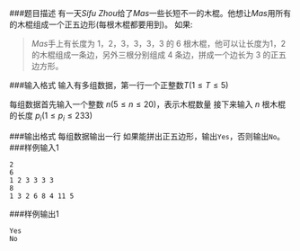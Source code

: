 ###题目描述
有一天$Sifu\ Zhou$给了$Mas$一些长短不一的木棍。他想让$Mas$用所有的木棍组成一个正五边形(每根木棍都要用到)。
如果:

>$Mas$手上有长度为 $1，2，3，3，3，3$ 的 $6$ 根木棍，他可以让长度为$1$，$2$的木棍组成一条边，另外三根分别组成 $4$ 条边，拼成一个边长为 $3$ 的正五边方形。

###输入格式
输入有多组数据，第一行一个正整数$T (1 \leq T \leq 5)$

每组数据首先输入一个整数 $n(5 \le n \le 20)$，表示木棍数量
接下来输入 $n$ 根木棍的长度 $p_i(1 \le p_i \le 233)$

###输出格式
每组数据输出一行
如果能拼出正五边形，输出`Yes`，否则输出`No`。
###样例输入1
```
2
6
1 2 3 3 3 3
8
1 3 2 6 8 4 11 5
```
###样例输出1
```
Yes
No
```